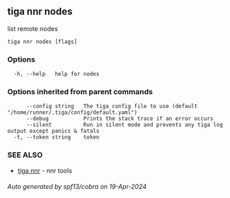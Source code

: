 ## tiga nnr nodes

list remote nodes

```
tiga nnr nodes [flags]
```

### Options

```
  -h, --help   help for nodes
```

### Options inherited from parent commands

```
      --config string   The tiga config file to use (default "/home/runner/.tiga/config/default.yaml")
      --debug           Prints the stack trace if an error occurs
      --silent          Run in silent mode and prevents any tiga log output except panics & fatals
  -t, --token string    token
```

### SEE ALSO

* [tiga nnr](tiga_nnr.md)	 - nnr tools

###### Auto generated by spf13/cobra on 19-Apr-2024
